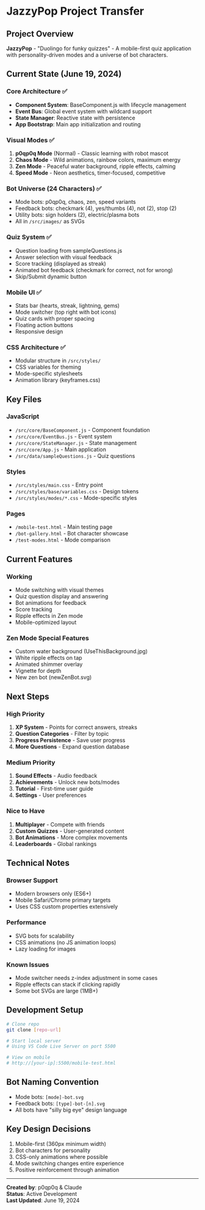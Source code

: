 # JazzyPop Project Transfer

## Project Overview
**JazzyPop** - "Duolingo for funky quizzes" - A mobile-first quiz application with personality-driven modes and a universe of bot characters.

## Current State (June 19, 2024)

### Core Architecture ✅
- **Component System**: BaseComponent.js with lifecycle management
- **Event Bus**: Global event system with wildcard support
- **State Manager**: Reactive state with persistence
- **App Bootstrap**: Main app initialization and routing

### Visual Modes ✅
1. **p0qp0q Mode** (Normal) - Classic learning with robot mascot
2. **Chaos Mode** - Wild animations, rainbow colors, maximum energy
3. **Zen Mode** - Peaceful water background, ripple effects, calming
4. **Speed Mode** - Neon aesthetics, timer-focused, competitive

### Bot Universe (24 Characters) ✅
- Mode bots: p0qp0q, chaos, zen, speed variants
- Feedback bots: checkmark (4), yes/thumbs (4), not (2), stop (2)
- Utility bots: sign holders (2), electric/plasma bots
- All in `/src/images/` as SVGs

### Quiz System ✅
- Question loading from sampleQuestions.js
- Answer selection with visual feedback
- Score tracking (displayed as streak)
- Animated bot feedback (checkmark for correct, not for wrong)
- Skip/Submit dynamic button

### Mobile UI ✅
- Stats bar (hearts, streak, lightning, gems)
- Mode switcher (top right with bot icons)
- Quiz cards with proper spacing
- Floating action buttons
- Responsive design

### CSS Architecture ✅
- Modular structure in `/src/styles/`
- CSS variables for theming
- Mode-specific stylesheets
- Animation library (keyframes.css)

## Key Files

### JavaScript
- `/src/core/BaseComponent.js` - Component foundation
- `/src/core/EventBus.js` - Event system
- `/src/core/StateManager.js` - State management
- `/src/core/App.js` - Main application
- `/src/data/sampleQuestions.js` - Quiz questions

### Styles
- `/src/styles/main.css` - Entry point
- `/src/styles/base/variables.css` - Design tokens
- `/src/styles/modes/*.css` - Mode-specific styles

### Pages
- `/mobile-test.html` - Main testing page
- `/bot-gallery.html` - Bot character showcase
- `/test-modes.html` - Mode comparison

## Current Features

### Working
- Mode switching with visual themes
- Quiz question display and answering
- Bot animations for feedback
- Score tracking
- Ripple effects in Zen mode
- Mobile-optimized layout

### Zen Mode Special Features
- Custom water background (UseThisBackground.jpg)
- White ripple effects on tap
- Animated shimmer overlay
- Vignette for depth
- New zen bot (newZenBot.svg)

## Next Steps

### High Priority
1. **XP System** - Points for correct answers, streaks
2. **Question Categories** - Filter by topic
3. **Progress Persistence** - Save user progress
4. **More Questions** - Expand question database

### Medium Priority
1. **Sound Effects** - Audio feedback
2. **Achievements** - Unlock new bots/modes
3. **Tutorial** - First-time user guide
4. **Settings** - User preferences

### Nice to Have
1. **Multiplayer** - Compete with friends
2. **Custom Quizzes** - User-generated content
3. **Bot Animations** - More complex movements
4. **Leaderboards** - Global rankings

## Technical Notes

### Browser Support
- Modern browsers only (ES6+)
- Mobile Safari/Chrome primary targets
- Uses CSS custom properties extensively

### Performance
- SVG bots for scalability
- CSS animations (no JS animation loops)
- Lazy loading for images

### Known Issues
- Mode switcher needs z-index adjustment in some cases
- Ripple effects can stack if clicking rapidly
- Some bot SVGs are large (1MB+)

## Development Setup
```bash
# Clone repo
git clone [repo-url]

# Start local server
# Using VS Code Live Server on port 5500

# View on mobile
# http://[your-ip]:5500/mobile-test.html
```

## Bot Naming Convention
- Mode bots: `[mode]-bot.svg`
- Feedback bots: `[type]-bot-[n].svg`
- All bots have "silly big eye" design language

## Key Design Decisions
1. Mobile-first (360px minimum width)
2. Bot characters for personality
3. CSS-only animations where possible
4. Mode switching changes entire experience
5. Positive reinforcement through animation

---

**Created by**: p0qp0q & Claude  
**Status**: Active Development  
**Last Updated**: June 19, 2024